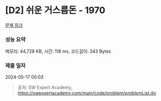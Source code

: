 # [D2] 쉬운 거스름돈 - 1970 

[문제 링크](https://swexpertacademy.com/main/code/problem/problemDetail.do?contestProbId=AV5PsIl6AXIDFAUq) 

### 성능 요약

메모리: 44,728 KB, 시간: 118 ms, 코드길이: 343 Bytes

### 제출 일자

2024-05-17 00:03



> 출처: SW Expert Academy, https://swexpertacademy.com/main/code/problem/problemList.do
